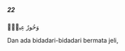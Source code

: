 ##### 22

<span class="ayah">وَحُورٌ عِينٌۭ</span>

<span class="ayah_translation">Dan ada bidadari-bidadari bermata jeli,</span>
